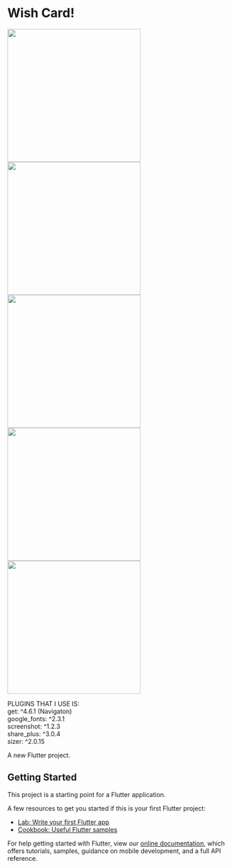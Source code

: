 # Wish Card!
<div class="grid-column">
  
<img src="https://user-images.githubusercontent.com/53872301/154982151-bce8b1b4-50fd-4a5c-8128-e83a7f42f43d.png" width="300"/>

<img src="https://user-images.githubusercontent.com/53872301/154982160-4d1163c8-2307-4c30-9099-db87c187cdf2.png" width="300"/>
  

<img src="https://user-images.githubusercontent.com/53872301/154982163-b4d5582b-6cb5-4aa9-819b-8a46330efd37.png" width="300"/>
  

<img src="https://user-images.githubusercontent.com/53872301/154982165-e4ea7fa9-b607-4b95-a80e-ec555af060fe.png" width="300"/>
  

<img src="https://user-images.githubusercontent.com/53872301/154982168-378610e4-593e-4453-b56e-e21b7d0ed3c0.png" width="300"/>
  
  </div>

PLUGINS THAT I USE IS:
<br>
get: ^4.6.1 (Navigaton)
  <br>
google_fonts: ^2.3.1
<br>
screenshot: ^1.2.3
<br>
share_plus: ^3.0.4
<br>
sizer: ^2.0.15

A new Flutter project.

## Getting Started

This project is a starting point for a Flutter application.

A few resources to get you started if this is your first Flutter project:

- [Lab: Write your first Flutter app](https://flutter.dev/docs/get-started/codelab)
- [Cookbook: Useful Flutter samples](https://flutter.dev/docs/cookbook)

For help getting started with Flutter, view our
[online documentation](https://flutter.dev/docs), which offers tutorials,
samples, guidance on mobile development, and a full API reference.
